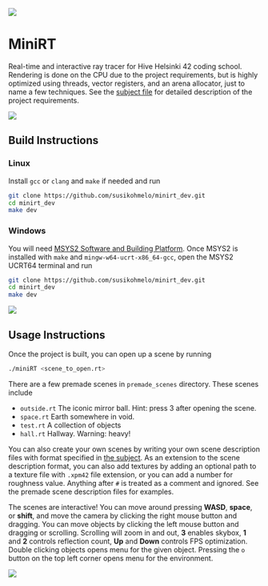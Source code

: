 ![](https://raw.githubusercontent.com/susikohmelo/minirt_dev/refs/heads/main/readme_files/ball.png)

# MiniRT

Real-time and interactive ray tracer for Hive Helsinki 42 coding school. Rendering is done on the CPU due to the project requirements, but is highly optimized using threads, vector registers, and an arena allocator, just to name a few techniques. See the [subject file](https://github.com/susikohmelo/minirt_dev/blob/main/readme_files/en.subject.pdf) for detailed description of the project requirements. 

![](https://github.com/susikohmelo/minirt_dev/blob/main/readme_files/hall.png?raw=true)

## Build Instructions

### Linux

Install `gcc` or `clang` and `make` if needed and run

```bash
git clone https://github.com/susikohmelo/minirt_dev.git
cd minirt_dev
make dev
```

### Windows

You will need [MSYS2 Software and Building Platform](https://www.msys2.org/). Once MSYS2 is installed with `make` and `mingw-w64-ucrt-x86_64-gcc`, open the MSYS2 UCRT64 terminal and run

```bash
git clone https://github.com/susikohmelo/minirt_dev.git
cd minirt_dev
make dev
```

![](https://github.com/susikohmelo/minirt_dev/blob/main/readme_files/test.png?raw=true)

## Usage Instructions

Once the project is built, you can open up a scene by running

````bash
./miniRT <scene_to_open.rt>
````

There are a few premade scenes in `premade_scenes` directory. These scenes include

- `outside.rt` The iconic mirror ball. Hint: press 3 after opening the scene.
- `space.rt` Earth somewhere in void.
- `test.rt` A collection of objects
- `hall.rt` Hallway. Warning: heavy!

You can also create your own scenes by writing your own scene description files with format specified in [the subject](https://github.com/susikohmelo/minirt_dev/blob/main/readme_files/en.subject.pdf). As an extension to the scene description format, you can also add textures by adding an optional path to a texture file with `.xpm42` file extension, or you can add a number for roughness value. Anything after `#` is treated as a comment and ignored. See the premade scene description files for examples. 

The scenes are interactive! You can move around pressing **WASD**, **space**, or **shift**, and move the camera by clicking the right mouse button and dragging. You can move objects by clicking the left mouse button and dragging or scrolling. Scrolling will zoom in and out, **3** enables skybox, **1** and **2** controls reflection count,  **Up** and **Down** controls FPS optimization. Double clicking objects opens menu for the given object. Pressing the `o` button on the top left corner opens menu for the environment. 

![](https://github.com/susikohmelo/minirt_dev/blob/main/space.png?raw=true)
